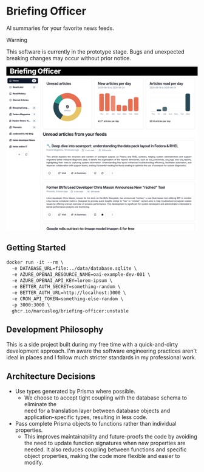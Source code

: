 # Briefing Officer

AI summaries for your favorite news feeds.

<!-- prettier-ignore-start -->
> [!WARNING] 
> This software is currently in the prototype stage. Bugs and unexpected 
> breaking changes may occur without prior notice.
<!-- prettier-ignore-end -->

![Screenshot of Briefing Officer](./screenshot.png)

## Getting Started

```
docker run -it --rm \
  -e DATABASE_URL=file:../data/database.sqlite \
  -e AZURE_OPENAI_RESOURCE_NAME=oai-example-dev-001 \
  -e AZURE_OPENAI_API_KEY=lorem-ipsum \
  -e BETTER_AUTH_SECRET=something-random \
  -e BETTER_AUTH_URL=http://localhost:3000 \
  -e CRON_API_TOKEN=something-else-random \
  -p 3000:3000 \
  ghcr.io/marcusleg/briefing-officer:unstable
```

## Development Philosophy

This is a side project built during my free time with a quick-and-dirty
development approach. I'm aware the software engineering practices aren't ideal
in places and I follow much stricter standards in my professional work.

## Architecture Decisions

- Use types generated by Prisma where possible.
  - We choose to accept tight coupling with the database schema to eliminate
    the  
    need for a translation layer between database objects and
    application-specific types, resulting in less code.
- Pass complete Prisma objects to functions rather than individual properties.
  - This improves maintainability and future-proofs the code by avoiding the
    need to update function signatures when new properties are needed. It also
    reduces coupling between functions and specific object properties, making
    the code more flexible and easier to modify.
